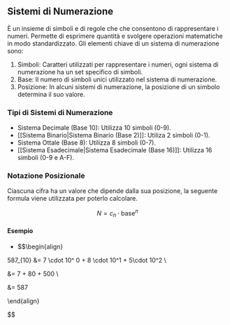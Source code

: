 ## Sistemi di Numerazione

È un insieme di simboli e di regole che che consentono di rappresentare i numeri. Permette di esprimere quantità e svolgere operazioni matematiche in modo standardizzato. Gli elementi chiave di un sistema di numerazione sono:

1. Simboli: Caratteri utilizzati per rappresentare i numeri, ogni sistema di numerazione ha un set specifico di simboli. 
2. Base: Il numero di simboli unici utilizzato nel sistema di numerazione.
3. Posizione: In alcuni sistemi di numerazione, la posizione di un simbolo determina il suo valore.

### Tipi di Sistemi di Numerazione

 - Sistema Decimale (Base 10): Utilizza 10 simboli (0-9).
 - [[Sistema Binario|Sistema Binario (Base 2)]]: Utiliza 2 simboli (0-1).
 - Sistema Ottale (Base 8): Utilizza 8 simboli (0-7).
 - [[Sistema Esadecimale|Sistema Esadecimale (Base 16)]]: Utilizza 16 simboli (0-9 e A-F).

### Notazione Posizionale

Ciascuna cifra ha un valore che dipende dalla sua posizione, la seguente formula viene utilizzata per poterlo calcolare.

$$
N = c_{n} \cdot \text{base}^n
$$

#### Esempio

- $$\begin{align}

587_{10} &= 7 \cdot 10^ 0 + 8 \cdot 10^1 + 5\cdot 10^2 \\

&= 7 + 80 + 500 \\

&= 587 

\end{align}

$$
$$$$